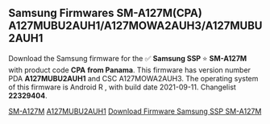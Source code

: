 <h2>Samsung Firmwares SM-A127M(CPA) A127MUBU2AUH1/A127MOWA2AUH3/A127MUBU2AUH1</h2>
Download the Samsung firmware for the ✅ <strong>Samsung SSP </strong> ⭐ <strong>SM-A127M</strong> with product code <strong>CPA</strong> <strong> from Panama</strong>. This firmware has version number PDA <strong>A127MUBU2AUH1</strong> and CSC A127MOWA2AUH3. The operating system of this firmware is Android R , with build date 2021-09-11. Changelist <strong>22329404</strong>.


[SM-A127M](https://samfirm.shop/samsung/model/SM-A127M)
[A127MUBU2AUH1](https://samfirm.shop/samsung/pda/A127MUBU2AUH1)
[Download Firmware Samsung SSP SM-A127M](https://samfirm.shop/samsung/firmware/454949)
